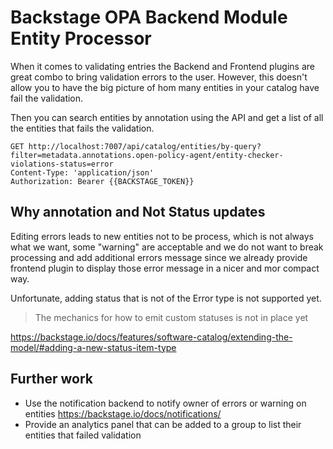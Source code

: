 # Backstage OPA Backend Module Entity Processor

When it comes to validating entries the Backend and Frontend plugins are great combo to bring validation errors to the user. However, this doesn't allow you to have the big picture of hom many entities in your catalog have fail the validation.

Then you can search entities by annotation using the API and get a list of all the entities that fails the validation.

```http request
GET http://localhost:7007/api/catalog/entities/by-query?filter=metadata.annotations.open-policy-agent/entity-checker-violations-status=error
Content-Type: 'application/json'
Authorization: Bearer {{BACKSTAGE_TOKEN}}
```

## Why annotation and Not Status updates

Editing errors leads to new entities not to be process, which is not always what we want, some "warning" are acceptable and we do not want to break processing and add additional errors message since we already provide frontend plugin to display those error message in a nicer and mor compact way.

Unfortunate, adding status that is not of the Error type is not supported yet.

> The mechanics for how to emit custom statuses is not in place yet

https://backstage.io/docs/features/software-catalog/extending-the-model/#adding-a-new-status-item-type

## Further work

- Use the notification backend to notify owner of errors or warning on entities https://backstage.io/docs/notifications/
- Provide an analytics panel that can be added to a group to list their entities that failed validation
